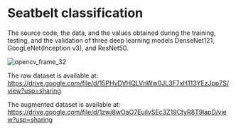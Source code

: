 # Seatbelt classification

The source code, the data, and the values obtained during the training, testing, and the validation of three deep learning models DenseNet121, GoogLeNet(Inception v3), and ResNet50.

![opencv_frame_32](https://user-images.githubusercontent.com/83386897/116504988-aa71bf80-a8f4-11eb-9659-61a33113752d.png)


The raw dataset is available at: https://drive.google.com/file/d/15PHvDVHQLVnWw0JL3F7xH113YEzJpp7S/view?usp=sharing

The augmented dataset is available at: https://drive.google.com/file/d/1zwj8wOaO7EuilvSEc3Z19CtyR8T9lapD/view?usp=sharing
